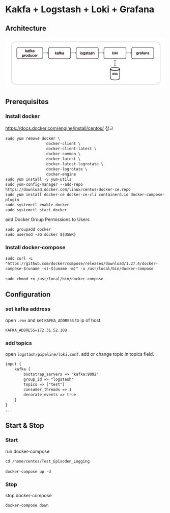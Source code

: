 # Kakfa + Logstash + Loki + Grafana

## Architecture

![architecture](./images/architecture.png)

## Prerequisites

### Install docker

https://docs.docker.com/engine/install/centos/ 참고

```
sudo yum remove docker \
                  docker-client \
                  docker-client-latest \
                  docker-common \
                  docker-latest \
                  docker-latest-logrotate \
                  docker-logrotate \
                  docker-engine
sudo yum install -y yum-utils
sudo yum-config-manager --add-repo https://download.docker.com/linux/centos/docker-ce.repo
sudo yum install docker-ce docker-ce-cli containerd.io docker-compose-plugin
sudo systemctl enable docker
sudo systemctl start docker
```

add Docker Group Permissions to Users

```
sudo groupadd docker
sudo usermod -aG docker ${USER}
```

### Install docker-compose

```
sudo curl -L "https://github.com/docker/compose/releases/download/1.27.4/docker-compose-$(uname -s)-$(uname -m)" -o /usr/local/bin/docker-compose

sudo chmod +x /usr/local/bin/docker-compose
```

## Configuration

### set kafka address

open `.env` and set `KAFKA_ADDRESS` to ip of host.

```
KAFKA_ADDRESS=172.31.52.108
```

### add topics

open `logstash/pipeline/loki.conf`. add or change topic in topics field.

```
input {
    kafka {
        bootstrap_servers => "kafka:9092"
        group_id => "logstash"
        topics => ["test"]
        consumer_threads => 1
        decorate_events => true
    }
}
...
```

## Start & Stop

### Start

run docker-compose

```
cd /home/centos/Test_Episoden_Logging

docker-compose up -d
```

### Stop

stop docker-compose

```
docker-compose down
```
